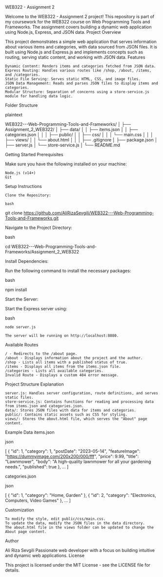WEB322 - Assignment 2

Welcome to the WEB322 - Assignment 2 project! This repository is part of my coursework for the WEB322 course on Web Programming Tools and Frameworks. The assignment covers building a dynamic web application using Node.js, Express, and JSON data.
Project Overview

This project demonstrates a simple web application that serves information about various items and categories, with data sourced from JSON files. It is built using Node.js and Express.js and implements concepts such as routing, serving static content, and working with JSON data.
Features

    Dynamic Content: Renders items and categories fetched from JSON data.
    Express Routing: Handles various routes like /shop, /about, /items, and /categories.
    Static File Serving: Serves static HTML, CSS, and image files.
    JSON Data Management: Reads and parses JSON files to display items and categories.
    Modular Structure: Separation of concerns using a store-service.js module for handling data logic.

Folder Structure

plaintext

WEB322---Web-Programming-Tools-and-Frameworks/
│
├── Assignment_2_WEB322/
│   ├── data/
│   │   ├── items.json
│   │   ├── categories.json
│   │
│   ├── public/
│   │   ├── css/
│   │   │   └── main.css
│   │
│   ├── views/
│   │   └── about.html
│   │
│   ├── .gitignore
│   ├── package.json
│   ├── server.js
│   └── store-service.js
│
└── README.md

Getting Started
Prerequisites

Make sure you have the following installed on your machine:

    Node.js (v14+)
    Git

Setup Instructions

    Clone the Repository:

    bash

git clone https://github.com/AliRizaSevgili/WEB322---Web-Programming-Tools-and-Frameworks.git

Navigate to the Project Directory:

bash

cd WEB322---Web-Programming-Tools-and-Frameworks/Assignment_2_WEB322

Install Dependencies:

Run the following command to install the necessary packages:

bash

npm install

Start the Server:

Start the Express server using:

bash

    node server.js

    The server will be running on http://localhost:8080.

Available Routes

    / - Redirects to the /about page.
    /about - Displays information about the project and the author.
    /shop - Lists all items with a published status of true.
    /items - Displays all items from the items.json file.
    /categories - Lists all available categories.
    Invalid Route - Displays a custom 404 error message.

Project Structure Explanation

    server.js: Handles server configuration, route definitions, and serves static files.
    store-service.js: Contains functions for reading and processing data from items.json and categories.json.
    data/: Stores JSON files with data for items and categories.
    public/: Contains static assets such as CSS for styling.
    views/: Stores the about.html file, which serves the "About" page content.

Example Data
items.json

json

[
    {
        "id": 1,
        "category": 1,
        "postDate": "2023-05-14",
        "featureImage": "https://dummyimage.com/200x200/000/fff",
        "price": 9.99,
        "title": "Lawnmower",
        "body": "A high-quality lawnmower for all your gardening needs.",
        "published": true
    },
    ...
]

categories.json

json

[
    {
        "id": 1,
        "category": "Home, Garden"
    },
    {
        "id": 2,
        "category": "Electronics, Computers, Video Games"
    },
    ...
]

Customization

    To modify the style, edit public/css/main.css.
    To update the data, modify the JSON files in the data directory.
    The about.html file in the views folder can be updated to change the About page content.

Author

Ali Riza Sevgili
Passionate web developer with a focus on building intuitive and dynamic web applications.
License

This project is licensed under the MIT License - see the LICENSE file for details.
